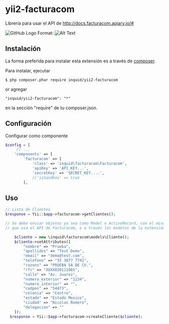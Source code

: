 yii2-facturacom
=====================

Librería para usar el API de http://docs.facturacom.apiary.io/#

![GitHub Logo](https://lh5.googleusercontent.com/k6u-DepqdgZzTk15Kxx6UPuZJ0ldiv6EPuhhJYRp8QfB89kLxU-D1D7YdYST-gGXnSxl9LFixzn5sYg=w1920-h990)
Format: ![Alt Text](url)

## Instalación

La forma preferida para instalar esta extensión es a través de [composer](http://getcomposer.org/download/).

Para instalar, ejecutar

```
$ php composer.phar require inquid/yii2-facturacom
```

or agregar

```
"inquid/yii2-facturacom": "*"
```
en la sección "require" de tu composer.json.

## Configuración

Configurar como componente
```php
$config = [
     // ...
    'components' => [
        'facturacom' => [
            'class' => 'inquid\facturacom\Facturacom',
            'apiKey' => 'API_KEY...',
            'secretKey' => 'SECRET_KEY....',
            //'isSandbox' => true
        ],
```

## Uso
```php
// Lista de Clientes
$response = Yii::$app->facturacom->getClientes();

// Se debe enviar objetos ya sea como Model o ActiveRecord, con el mismo nombre de los parametros 
// que usa el API de Facturacom, o a través los modelos de la extensión

    $cliente = new \inquid\facturacom\models\Cliente();
    $cliente->setAttributes([
        "nombre" => "Prueba",
        "apellidos" => "Test Demo",
        "email" => "demo@test.com",
        "telefono" => "33 3877 7741",
        "razons" => "PRUEBA SA DE CV.",
        "rfc" => "XUXX020111001",
        "calle" => "Av. Juarez",
        "numero_exterior" => "1234",
        "numero_interior" => "",
        "codpos" => "54473",
        "colonia" => "Centro",
        "estado" => "Estado Mexico",
        "ciudad" => "Nicolas Romero",
        "delegacion" => ""
    ]);
  $response = Yii::$app->facturacom->createCliente($cliente);
```

